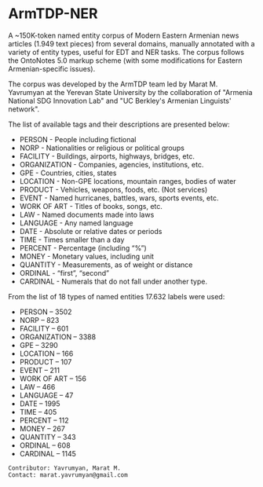 # ArmTDP-NER

A ~150K-token named entity corpus of Modern Eastern Armenian news articles (1.949 text pieces) from several domains, manually annotated with a variety of entity types, useful for EDT and NER tasks. The corpus follows the OntoNotes 5.0 markup scheme (with some modifications for Eastern Armenian-specific issues).

The corpus was developed by the ArmTDP team led by Marat M. Yavrumyan at the Yerevan State University by the collaboration of "Armenia National SDG Innovation Lab" and "UC Berkley's Armenian Linguists' network".

The list of available tags and their descriptions are presented below:

* PERSON - People including fictional
* NORP - Nationalities or religious or political groups
* FACILITY - Buildings, airports, highways, bridges, etc.
* ORGANIZATION - Companies, agencies, institutions, etc.
* GPE - Countries, cities, states
* LOCATION - Non-GPE locations, mountain ranges, bodies of water
* PRODUCT - Vehicles, weapons, foods, etc. (Not services)
* EVENT - Named hurricanes, battles, wars, sports events, etc.
* WORK OF ART - Titles of books, songs, etc.
* LAW - Named documents made into laws
* LANGUAGE - Any named language
* DATE - Absolute or relative dates or periods
* TIME - Times smaller than a day
* PERCENT - Percentage (including “%”)
* MONEY - Monetary values, including unit
* QUANTITY - Measurements, as of weight or distance
* ORDINAL - “first”, “second”
* CARDINAL - Numerals that do not fall under another type.

From the list of 18 types of named entities 17.632 labels were used:

* PERSON – 3502
* NORP – 823
* FACILITY – 601
* ORGANIZATION – 3388
* GPE – 3290
* LOCATION – 166
* PRODUCT – 107
* EVENT – 211
* WORK OF ART – 156
* LAW – 466
* LANGUAGE – 47
* DATE – 1995
* TIME – 405
* PERCENT – 112
* MONEY – 267
* QUANTITY – 343
* ORDINAL – 608
* CARDINAL – 1145

```
Contributor: Yavrumyan, Marat M.
Contact: marat.yavrumyan@gmail.com
```
